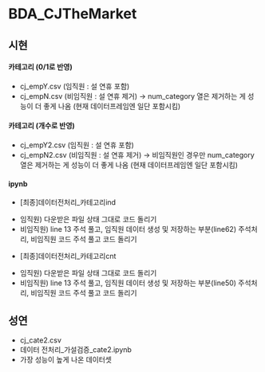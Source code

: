 # BDA_CJTheMarket

## 시현
#### 카테고리 (0/1로 반영)
- cj_empY.csv (임직원 : 설 연휴 포함)
- cj_empN.csv (비임직원 : 설 연휴 제거)
-> num_category 열은 제거하는 게 성능이 더 좋게 나옴 (현재 데이터프레임엔 일단 포함시킴)
#### 카테고리 (개수로 반영)
- cj_empY2.csv (임직원 : 설 연휴 포함)
- cj_empN2.csv (비임직원 : 설 연휴 제거)
-> 비임직원인 경우만 num_category 열은 제거하는 게 성능이 더 좋게 나옴 (현재 데이터프레임엔 일단 포함시킴)
#### ipynb
* [최종]데이터전처리_카테고리ind
- 임직원) 다운받은 파일 상태 그대로 코드 돌리기
- 비임직원) line 13 주석 풀고, 임직원 데이터 생성 및 저장하는 부분(line62) 주석처리, 비임직원 코드 주석 풀고 코드 돌리기

* [최종]데이터전처리_카테고리cnt
- 임직원) 다운받은 파일 상태 그대로 코드 돌리기
- 비임직원) line 13 주석 풀고, 임직원 데이터 생성 및 저장하는 부분(line50) 주석처리, 비임직원 코드 주석 풀고 코드 돌리기


## 성연
- cj_cate2.csv
- 데이터 전처리_가설검증_cate2.ipynb
- 가장 성능이 높게 나온 데이터셋
